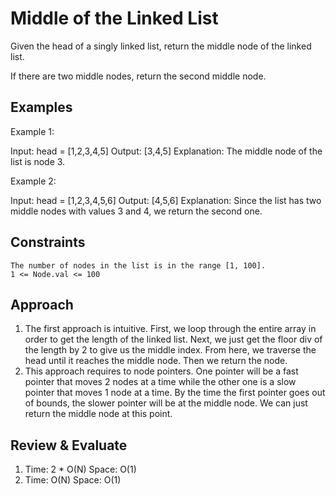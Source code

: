 # Middle of the Linked List

Given the head of a singly linked list, return the middle node of the linked list.

If there are two middle nodes, return the second middle node.

## Examples

Example 1:

Input: head = [1,2,3,4,5]
Output: [3,4,5]
Explanation: The middle node of the list is node 3.

Example 2:

Input: head = [1,2,3,4,5,6]
Output: [4,5,6]
Explanation: Since the list has two middle nodes with values 3 and 4, we return the second one.

## Constraints

    The number of nodes in the list is in the range [1, 100].
    1 <= Node.val <= 100

## Approach
1. The first approach is intuitive. First, we loop through the entire array in order to get the length of the linked list. Next, we just get the floor div of the length by 2 to give us the middle index. From here, we traverse the head until it reaches the middle node. Then we return the node. 
2. This approach requires to node pointers. One pointer will be a fast pointer that moves 2 nodes at a time while the other one is a slow pointer that moves 1 node at a time. By the time the first pointer goes out of bounds, the slower pointer will be at the middle node. We can just return the middle node at this point.

## Review & Evaluate
1. Time: 2 * O(N) Space: O(1)
2. Time: O(N) Space: O(1)